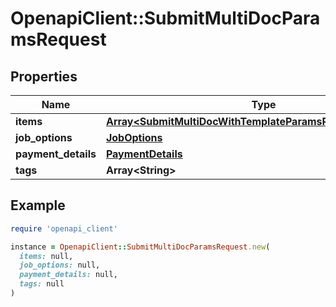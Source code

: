 # OpenapiClient::SubmitMultiDocParamsRequest

## Properties

| Name | Type | Description | Notes |
| ---- | ---- | ----------- | ----- |
| **items** | [**Array&lt;SubmitMultiDocWithTemplateParamsRequestItemsInner&gt;**](SubmitMultiDocWithTemplateParamsRequestItemsInner.md) |  |  |
| **job_options** | [**JobOptions**](JobOptions.md) |  |  |
| **payment_details** | [**PaymentDetails**](PaymentDetails.md) |  |  |
| **tags** | **Array&lt;String&gt;** |  | [optional] |

## Example

```ruby
require 'openapi_client'

instance = OpenapiClient::SubmitMultiDocParamsRequest.new(
  items: null,
  job_options: null,
  payment_details: null,
  tags: null
)
```

